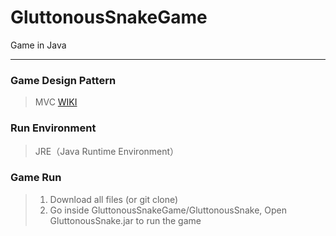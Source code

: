 # GluttonousSnakeGame
Game in Java
- - -  
### Game Design Pattern 
> MVC
> [WIKI](https://en.wikipedia.org/wiki/Model%E2%80%93view%E2%80%93controller)
### Run Environment 
> JRE（Java Runtime Environment）
### Game Run 
> 1. Download all files (or git clone)
> 2. Go inside GluttonousSnakeGame/GluttonousSnake, Open GluttonousSnake.jar to run the game
